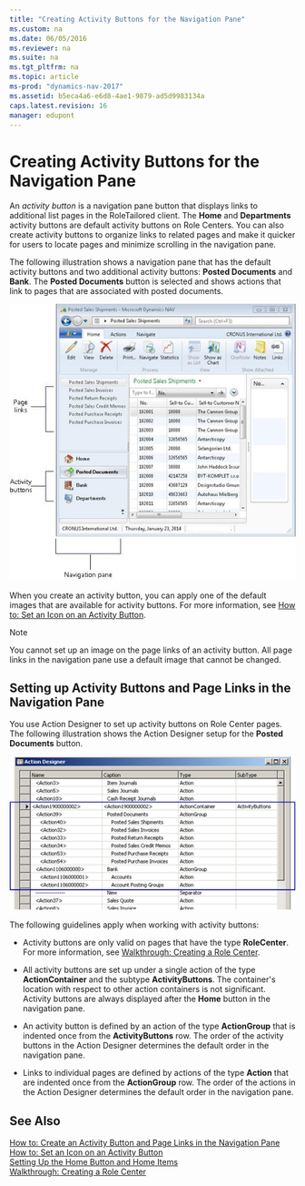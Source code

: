```yaml
---
title: "Creating Activity Buttons for the Navigation Pane"
ms.custom: na
ms.date: 06/05/2016
ms.reviewer: na
ms.suite: na
ms.tgt_pltfrm: na
ms.topic: article
ms-prod: "dynamics-nav-2017"
ms.assetid: b5eca4a6-e6d8-4ae1-9879-ad5d9983134a
caps.latest.revision: 16
manager: edupont
---
```

# Creating Activity Buttons for the Navigation Pane
An *activity button* is a navigation pane button that displays links to additional list pages in the RoleTailored client. The **Home** and **Departments** activity buttons are default activity buttons on Role Centers. You can also create activity buttons to organize links to related pages and make it quicker for users to locate pages and minimize scrolling in the navigation pane.  
  
 The following illustration shows a navigation pane that has the default activity buttons and two additional activity buttons: **Posted Documents** and **Bank**. The **Posted Documents** button is selected and shows actions that link to pages that are associated with posted documents.  
  
 ![Navigation pane clip that shows Activity buttons](media/NAV_ADG_NavigationPane_ActivityButtons.jpg "NAV\_ADG\_NavigationPane\_ActivityButtons")  
  
 When you create an activity button, you can apply one of the default images that are available for activity buttons. For more information, see [How to: Set an Icon on an Activity Button](How-to--Set-an-Icon-on-an-Activity-Button.md).  
  
> [!NOTE]  
>  You cannot set up an image on the page links of an activity button. All page links in the navigation pane use a default image that cannot be changed.  
  
## Setting up Activity Buttons and Page Links in the Navigation Pane  
 You use Action Designer to set up activity buttons on Role Center pages. The following illustration shows the Action Designer setup for the **Posted Documents** button.  
  
 ![Action Designer that shows Activity Button setup](media/NAV_ADG_Classic_ActionDesigner_Activity.png "NAV\_ADG\_Classic\_ActionDesigner\_Activity")  
  
 The following guidelines apply when working with activity buttons:  
  
-   Activity buttons are only valid on pages that have the type **RoleCenter**. For more information, see [Walkthrough: Creating a Role Center](Walkthrough--Creating-a-Role-Center.md).  
  
-   All activity buttons are set up under a single action of the type **ActionContainer** and the subtype **ActivityButtons**. The container's location with respect to other action containers is not significant. Activity buttons are always displayed after the **Home** button in the navigation pane.  
  
-   An activity button is defined by an action of the type **ActionGroup** that is indented once from the **ActivityButtons** row. The order of the activity buttons in the Action Designer determines the default order in the navigation pane.  
  
-   Links to individual pages are defined by actions of the type **Action** that are indented once from the **ActionGroup** row. The order of the actions in the Action Designer determines the default order in the navigation pane.  
  
## See Also  
 [How to: Create an Activity Button and Page Links in the Navigation Pane](How-to--Create-an-Activity-Button-and-Page-Links-in-the-Navigation-Pane.md)   
 [How to: Set an Icon on an Activity Button](How-to--Set-an-Icon-on-an-Activity-Button.md)   
 [Setting Up the Home Button and Home Items](Setting-Up-the-Home-Button-and-Home-Items.md)   
 [Walkthrough: Creating a Role Center](Walkthrough--Creating-a-Role-Center.md)